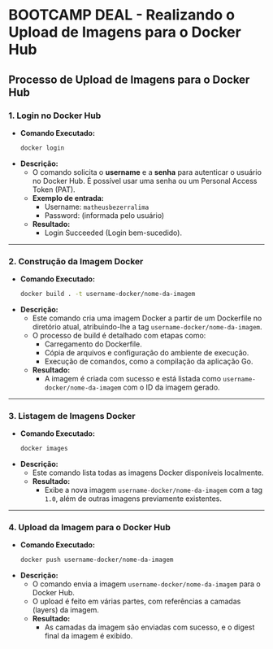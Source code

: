 # BOOTCAMP DEAL - Realizando o Upload de Imagens para o Docker Hub

## Processo de Upload de Imagens para o Docker Hub

### 1. **Login no Docker Hub**

- **Comando Executado:**
    ```bash
    docker login
    ```
- **Descrição:**
    - O comando solicita o **username** e a **senha** para autenticar o usuário no Docker Hub. É possível usar uma senha ou um Personal Access Token (PAT).
    - **Exemplo de entrada:**
        - Username: `matheusbezerralima`
        - Password: (informada pelo usuário)
    - **Resultado:**
        - Login Succeeded (Login bem-sucedido).

---

### 2. **Construção da Imagem Docker**

- **Comando Executado:**
    ```bash
    docker build . -t username-docker/nome-da-imagem
    ```
- **Descrição:**
    - Este comando cria uma imagem Docker a partir de um Dockerfile no diretório atual, atribuindo-lhe a tag `username-docker/nome-da-imagem`.
    - O processo de build é detalhado com etapas como:
        - Carregamento do Dockerfile.
        - Cópia de arquivos e configuração do ambiente de execução.
        - Execução de comandos, como a compilação da aplicação Go.
    - **Resultado:**
        - A imagem é criada com sucesso e está listada como `username-docker/nome-da-imagem` com o ID da imagem gerado.

---

### 3. **Listagem de Imagens Docker**

- **Comando Executado:**
    ```bash
    docker images
    ```
- **Descrição:**
    - Este comando lista todas as imagens Docker disponíveis localmente.
    - **Resultado:**
        - Exibe a nova imagem `username-docker/nome-da-imagem` com a tag `1.0`, além de outras imagens previamente existentes.

---

### 4. **Upload da Imagem para o Docker Hub**

- **Comando Executado:**
    ```bash
    docker push username-docker/nome-da-imagem
    ```
- **Descrição:**
    - O comando envia a imagem `username-docker/nome-da-imagem` para o Docker Hub.
    - O upload é feito em várias partes, com referências a camadas (layers) da imagem.
    - **Resultado:**
        - As camadas da imagem são enviadas com sucesso, e o digest final da imagem é exibido.
